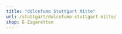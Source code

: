 ```yaml
---
title: "dolcefumo Stuttgart Mitte"
url: /stuttgart/dolcefumo-stuttgart-mitte/
shop: E-Zigaretten
---
```


